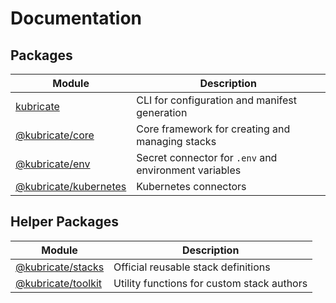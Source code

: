 # Documentation

## Packages

| Module                                       | Description |
| -------------------------------------------- | ----------- |
| [kubricate](kubricate/index.md)              | CLI for configuration and manifest generation |
| [@kubricate/core](core/index.md)             | Core framework for creating and managing stacks |
| [@kubricate/env](env/index.md)               | Secret connector for `.env` and environment variables |
| [@kubricate/kubernetes](kubernetes/index.md) | Kubernetes connectors |

## Helper Packages

| Module                                       | Description |
| -------------------------------------------- | ----------- |
| [@kubricate/stacks](stacks/index.md)         | Official reusable stack definitions |
| [@kubricate/toolkit](toolkit/index.md)       | Utility functions for custom stack authors |

